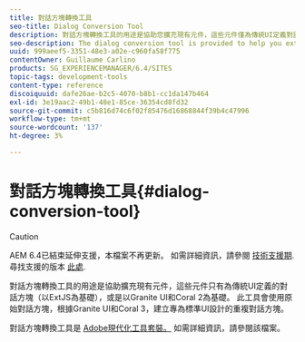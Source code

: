 ```yaml
---
title: 對話方塊轉換工具
seo-title: Dialog Conversion Tool
description: 對話方塊轉換工具的用途是協助您擴充現有元件，這些元件僅為傳統UI定義對話方塊
seo-description: The dialog conversion tool is provided to help you extend existing components that only have a dialog defined for the classic UI
uuid: 999aeef5-3351-48e3-a02e-c960fa58f775
contentOwner: Guillaume Carlino
products: SG_EXPERIENCEMANAGER/6.4/SITES
topic-tags: development-tools
content-type: reference
discoiquuid: dafe26ae-b2c5-4070-b8b1-cc1da147b464
exl-id: 3e19aac2-49b1-48e1-85ce-36354cd8fd32
source-git-commit: c5b816d74c6f02f85476d16868844f39b4c47996
workflow-type: tm+mt
source-wordcount: '137'
ht-degree: 3%

---
```


# 對話方塊轉換工具{#dialog-conversion-tool}

>[!CAUTION]
>
>AEM 6.4已結束延伸支援，本檔案不再更新。 如需詳細資訊，請參閱 [技術支援期](https://helpx.adobe.com//tw/support/programs/eol-matrix.html). 尋找支援的版本 [此處](https://experienceleague.adobe.com/docs/).

對話方塊轉換工具的用途是協助擴充現有元件，這些元件只有為傳統UI定義的對話方塊（以ExtJS為基礎），或是以Granite UI和Coral 2為基礎。 此工具會使用原始對話方塊，根據Granite UI和Coral 3，建立專為標準UI設計的重複對話方塊。

對話方塊轉換工具是 [Adobe現代化工具套裝。](modernization-tools.md) 如需詳細資訊，請參閱該檔案。
